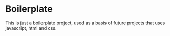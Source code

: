 # Boilerplate

This is just a boilerplate project, used as a basis of future projects that uses javascript, html and css.
